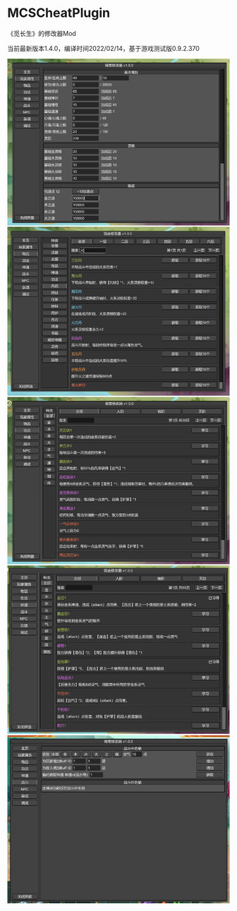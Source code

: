 # MCSCheatPlugin
《觅长生》的修改器Mod

当前最新版本1.4.0，编译时间2022/02/14，基于游戏测试版0.9.2.370

![Preview1](Preview/Preview1.png)
![Preview2](Preview/Preview2.png)
![Preview3](Preview/Preview3.png)
![Preview4](Preview/Preview4.png)
![Preview5](Preview/Preview5.png)
